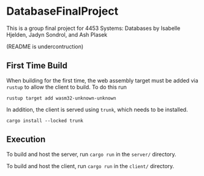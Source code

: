 # DatabaseFinalProject
This is a group final project for 4453 Systems: Databases
by Isabelle Hjelden, Jadyn Sondrol, and Ash Plasek

(README is undercontruction)

## First Time Build

When building for the first time, the web assembly target must be added via `rustup` to allow the client to build. To do this run

```
rustup target add wasm32-unknown-unknown
```

In addition, the client is served using `trunk`, which needs to be installed.

```
cargo install --locked trunk
```

## Execution

To build and host the server, run `cargo run` in the `server/` directory.

To build and host the client, run `cargo run` in the `client/` directory. 